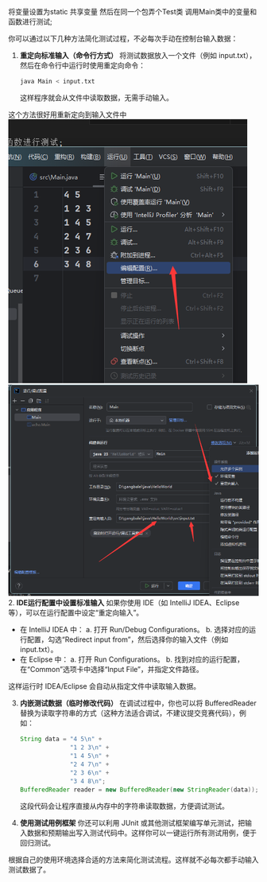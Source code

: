 将变量设置为static 共享变量 然后在同一个包弄个Test类 调用Main类中的变量和函数进行测试;

你可以通过以下几种方法简化测试过程，不必每次手动在控制台输入数据：

1. **重定向标准输入（命令行方式）**
   将测试数据放入一个文件（例如 input.txt），然后在命令行中运行时使用重定向命令：
   ```bash
   java Main < input.txt
   ```
   这样程序就会从文件中读取数据，无需手动输入。

这个方法很好用重新定向到输入文件中
![alt text](image.png)
![alt text](image-1.png)
2. **IDE运行配置中设置标准输入**
   如果你使用 IDE（如 IntelliJ IDEA、Eclipse 等），可以在运行配置中设定“重定向输入”。
   - 在 IntelliJ IDEA 中：
     a. 打开 Run/Debug Configurations。
     b. 选择对应的运行配置，勾选“Redirect input from”，然后选择你的输入文件（例如 input.txt）。
   - 在 Eclipse 中：
     a. 打开 Run Configurations。
     b. 找到对应的运行配置，在“Common”选项卡中选择“Input File”，并指定文件路径。
   
   这样运行时 IDEA/Eclipse 会自动从指定文件中读取输入数据。

3. **内嵌测试数据（临时修改代码）**
   在调试过程中，你也可以将 BufferedReader 替换为读取字符串的方式（这种方法适合调试，不建议提交竞赛代码），例如：
   ```java
   String data = "4 5\n" +
                 "1 2 3\n" +
                 "1 4 5\n" +
                 "2 4 7\n" +
                 "2 3 6\n" +
                 "3 4 8\n";
   BufferedReader reader = new BufferedReader(new StringReader(data));
   ```
   这段代码会让程序直接从内存中的字符串读取数据，方便调试测试。

4. **使用测试用例框架**
   你还可以利用 JUnit 或其他测试框架编写单元测试，把输入数据和预期输出写入测试代码中。这样你可以一键运行所有测试用例，便于回归测试。

根据自己的使用环境选择合适的方法来简化测试流程。这样就不必每次都手动输入测试数据了。